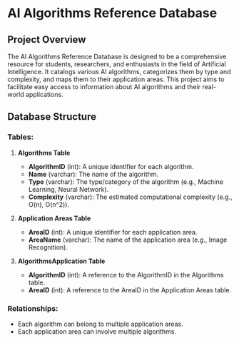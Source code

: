 # AI Algorithms Reference Database

## Project Overview
The AI Algorithms Reference Database is designed to be a comprehensive resource for students, researchers, and enthusiasts in the field of Artificial Intelligence. It catalogs various AI algorithms, categorizes them by type and complexity, and maps them to their application areas. This project aims to facilitate easy access to information about AI algorithms and their real-world applications.

## Database Structure

### Tables:

1. **Algorithms Table**
   - **AlgorithmID** (int): A unique identifier for each algorithm.
   - **Name** (varchar): The name of the algorithm.
   - **Type** (varchar): The type/category of the algorithm (e.g., Machine Learning, Neural Network).
   - **Complexity** (varchar): The estimated computational complexity (e.g., O(n), O(n^2)).

2. **Application Areas Table**
   - **AreaID** (int): A unique identifier for each application area.
   - **AreaName** (varchar): The name of the application area (e.g., Image Recognition).

3. **AlgorithmsApplication Table** 
   - **AlgorithmID** (int): A reference to the AlgorithmID in the Algorithms table.
   - **AreaID** (int): A reference to the AreaID in the Application Areas table.

### Relationships:
- Each algorithm can belong to multiple application areas.
- Each application area can involve multiple algorithms.
